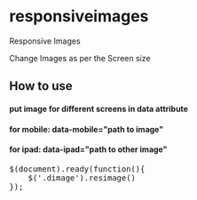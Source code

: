# responsiveimages
Responsive Images

Change Images as per the Screen size

## How to use

#### put image for different screens in data attribute

#### for mobile: data-mobile="path to image"
#### for ipad: data-ipad="path to other image"
<pre>
$(document).ready(function(){
    $('.dimage').resimage()
});
</pre>
